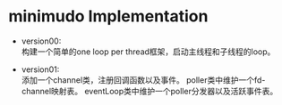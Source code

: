 # minimudo Implementation

* version00: <br>
    构建一个简单的one loop per thread框架，启动主线程和子线程的loop。

* version01: <br>
    添加一个channel类，注册回调函数以及事件。
    poller类中维护一个fd-channel映射表。
    eventLoop类中维护一个poller分发器以及活跃事件表。